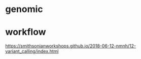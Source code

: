 # genomic

# workflow
https://smithsonianworkshops.github.io/2018-06-12-nmnh/12-variant_calling/index.html
